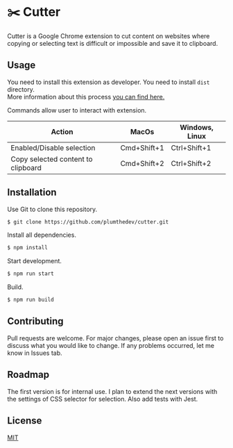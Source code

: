 # ✂️ Cutter

Cutter is a Google Chrome extension to cut content on websites where copying or selecting text is difficult or impossible and save it to clipboard.  

## Usage

You need to install this extension as developer. You need to install `dist` directory.  
More information about this process [you can find here.](https://developer.chrome.com/extensions/getstarted)

Commands allow user to interact with extension.

| Action                             | MacOs       | Windows, Linux |
|------------------------------------|-------------|----------------|
| Enabled/Disable selection          | Cmd+Shift+1 | Ctrl+Shift+1   |
| Copy selected content to clipboard | Cmd+Shift+2 | Ctrl+Shift+2   |


## Installation

Use Git to clone this repository.

```bash
$ git clone https://github.com/plumthedev/cutter.git
```

Install all dependencies.

```bash
$ npm install
```

Start development.

```bash
$ npm run start
```

Build.

```bash
$ npm run build
```

## Contributing
Pull requests are welcome. For major changes, please open an issue first to discuss what you would like to change.
If any problems occurred, let me know in Issues tab. 

## Roadmap
The first version is for internal use. I plan to extend the next versions with the settings of CSS selector for selection. 
Also add tests with Jest. 

## License
[MIT](https://choosealicense.com/licenses/mit/)
